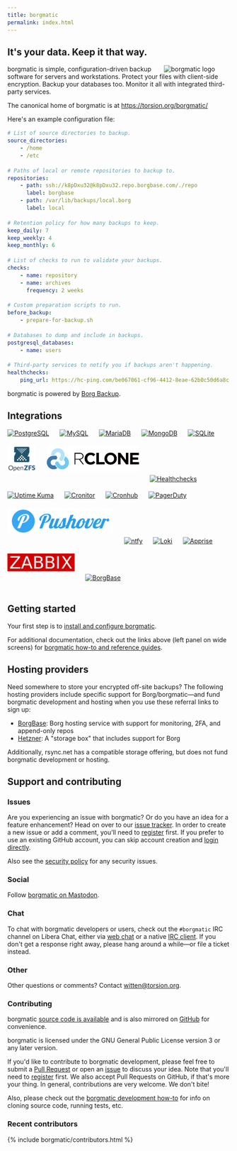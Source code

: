 ```yaml
---
title: borgmatic
permalink: index.html
---
```


## It's your data. Keep it that way.

<img src="docs/static/borgmatic.png" alt="borgmatic logo" width="150px" style="float: right; padding-left: 1em;">

borgmatic is simple, configuration-driven backup software for servers and
workstations. Protect your files with client-side encryption. Backup your
databases too. Monitor it all with integrated third-party services.

The canonical home of borgmatic is at <a href="https://torsion.org/borgmatic">https://torsion.org/borgmatic/</a>

Here's an example configuration file:

```yaml
# List of source directories to backup.
source_directories:
    - /home
    - /etc

# Paths of local or remote repositories to backup to.
repositories:
    - path: ssh://k8pDxu32@k8pDxu32.repo.borgbase.com/./repo
      label: borgbase
    - path: /var/lib/backups/local.borg
      label: local

# Retention policy for how many backups to keep.
keep_daily: 7
keep_weekly: 4
keep_monthly: 6

# List of checks to run to validate your backups.
checks:
    - name: repository
    - name: archives
      frequency: 2 weeks

# Custom preparation scripts to run.
before_backup:
    - prepare-for-backup.sh

# Databases to dump and include in backups.
postgresql_databases:
    - name: users

# Third-party services to notify you if backups aren't happening.
healthchecks:
    ping_url: https://hc-ping.com/be067061-cf96-4412-8eae-62b0c50d6a8c
```

borgmatic is powered by [Borg Backup](https://www.borgbackup.org/).

## Integrations

<a href="https://www.postgresql.org/"><img src="docs/static/postgresql.png" alt="PostgreSQL" height="60px" style="margin-bottom:20px; margin-right:20px;"></a>
<a href="https://www.mysql.com/"><img src="docs/static/mysql.png" alt="MySQL" height="60px" style="margin-bottom:20px; margin-right:20px;"></a>
<a href="https://mariadb.com/"><img src="docs/static/mariadb.png" alt="MariaDB" height="60px" style="margin-bottom:20px; margin-right:20px;"></a>
<a href="https://www.mongodb.com/"><img src="docs/static/mongodb.png" alt="MongoDB" height="60px" style="margin-bottom:20px; margin-right:20px;"></a>
<a href="https://sqlite.org/"><img src="docs/static/sqlite.png" alt="SQLite" height="60px" style="margin-bottom:20px; margin-right:20px;"></a>
<a href="https://openzfs.org/"><img src="docs/static/openzfs.png" alt="OpenZFS" height="60px" style="margin-bottom:20px; margin-right:20px;"></a>
<a href="https://rclone.org"><img src="docs/static/rclone.png" alt="rclone" height="60px" style="margin-bottom:20px; margin-right:20px;"></a>
<a href="https://healthchecks.io/"><img src="docs/static/healthchecks.png" alt="Healthchecks" height="60px" style="margin-bottom:20px; margin-right:20px;"></a>
<a href="https://uptime.kuma.pet/"><img src="docs/static/uptimekuma.png" alt="Uptime Kuma" height="60px" style="margin-bottom:20px; margin-right:20px;"></a>
<a href="https://cronitor.io/"><img src="docs/static/cronitor.png" alt="Cronitor" height="60px" style="margin-bottom:20px; margin-right:20px;"></a>
<a href="https://cronhub.io/"><img src="docs/static/cronhub.png" alt="Cronhub" height="60px" style="margin-bottom:20px; margin-right:20px;"></a>
<a href="https://www.pagerduty.com/"><img src="docs/static/pagerduty.png" alt="PagerDuty" height="60px" style="margin-bottom:20px; margin-right:20px;"></a>
<a href="https://www.pushover.net/"><img src="docs/static/pushover.png" alt="Pushover" height="60px" style="margin-bottom:20px; margin-right:20px;"></a>
<a href="https://ntfy.sh/"><img src="docs/static/ntfy.png" alt="ntfy" height="60px" style="margin-bottom:20px; margin-right:20px;"></a>
<a href="https://grafana.com/oss/loki/"><img src="docs/static/loki.png" alt="Loki" height="60px" style="margin-bottom:20px; margin-right:20px;"></a>
<a href="https://github.com/caronc/apprise/wiki"><img src="docs/static/apprise.png" alt="Apprise" height="60px" style="margin-bottom:20px; margin-right:20px;"></a>
<a href="https://www.zabbix.com/"><img src="docs/static/zabbix.png" alt="Zabbix" height="40px" style="margin-bottom:20px; margin-right:20px;"></a>
<a href="https://www.borgbase.com/?utm_source=borgmatic"><img src="docs/static/borgbase.png" alt="BorgBase" height="60px" style="margin-bottom:20px; margin-right:20px;"></a>


## Getting started

Your first step is to [install and configure
borgmatic](https://torsion.org/borgmatic/docs/how-to/set-up-backups/).

For additional documentation, check out the links above (left panel on wide screens)
for <a href="https://torsion.org/borgmatic/#documentation">borgmatic how-to and
reference guides</a>.


## Hosting providers

Need somewhere to store your encrypted off-site backups? The following hosting
providers include specific support for Borg/borgmatic—and fund borgmatic
development and hosting when you use these referral links to sign up:

<ul>
 <li class="referral"><a href="https://www.borgbase.com/?utm_source=borgmatic">BorgBase</a>: Borg hosting service with support for monitoring, 2FA, and append-only repos</li>
 <li class="referral"><a href="https://hetzner.cloud/?ref=v9dOJ98Ic9I8">Hetzner</a>: A "storage box" that includes support for Borg</li>
</ul>

Additionally, rsync.net has a compatible storage offering, but does not fund
borgmatic development or hosting.

## Support and contributing

### Issues

Are you experiencing an issue with borgmatic? Or do you have an idea for a
feature enhancement? Head on over to our [issue
tracker](https://projects.torsion.org/borgmatic-collective/borgmatic/issues).
In order to create a new issue or add a comment, you'll need to
[register](https://projects.torsion.org/user/sign_up?invite_code=borgmatic)
first. If you prefer to use an existing GitHub account, you can skip account
creation and [login directly](https://projects.torsion.org/user/login).

Also see the [security
policy](https://torsion.org/borgmatic/docs/security-policy/) for any security
issues.


### Social

Follow [borgmatic on Mastodon](https://fosstodon.org/@borgmatic).


### Chat

To chat with borgmatic developers or users, check out the `#borgmatic`
IRC channel on Libera Chat, either via <a
href="https://web.libera.chat/#borgmatic">web chat</a> or a native <a
href="ircs://irc.libera.chat:6697">IRC client</a>. If you don't get a response
right away, please hang around a while—or file a ticket instead.


### Other

Other questions or comments? Contact
[witten@torsion.org](mailto:witten@torsion.org).


### Contributing

borgmatic [source code is
available](https://projects.torsion.org/borgmatic-collective/borgmatic) and is also mirrored
on [GitHub](https://github.com/borgmatic-collective/borgmatic) for convenience.

borgmatic is licensed under the GNU General Public License version 3 or any
later version.

If you'd like to contribute to borgmatic development, please feel free to
submit a [Pull
Request](https://projects.torsion.org/borgmatic-collective/borgmatic/pulls) or
open an
[issue](https://projects.torsion.org/borgmatic-collective/borgmatic/issues) to
discuss your idea. Note that you'll need to
[register](https://projects.torsion.org/user/sign_up?invite_code=borgmatic)
first. We also accept Pull Requests on GitHub, if that's more your thing. In
general, contributions are very welcome. We don't bite!

Also, please check out the [borgmatic development
how-to](https://torsion.org/borgmatic/docs/how-to/develop-on-borgmatic/) for
info on cloning source code, running tests, etc.

### Recent contributors

{% include borgmatic/contributors.html %}
